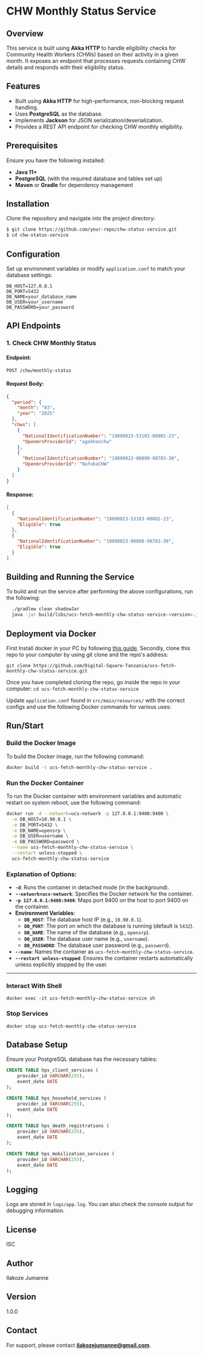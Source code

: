 # CHW Monthly Status Service

## Overview
This service is built using **Akka HTTP** to handle eligibility checks for Community Health Workers (CHWs) based on their activity in a given month. It exposes an endpoint that processes requests containing CHW details and responds with their eligibility status.

## Features
- Built using **Akka HTTP** for high-performance, non-blocking request handling.
- Uses **PostgreSQL** as the database.
- Implements **Jackson** for JSON serialization/deserialization.
- Provides a REST API endpoint for checking CHW monthly eligibility.

## Prerequisites
Ensure you have the following installed:
- **Java 11+**
- **PostgreSQL** (with the required database and tables set up)
- **Maven** or **Gradle** for dependency management

## Installation
Clone the repository and navigate into the project directory:
```sh
$ git clone https://github.com/your-repo/chw-status-service.git
$ cd chw-status-service
```

## Configuration
Set up environment variables or modify `application.conf` to match your database settings:

```
DB_HOST=127.0.0.1
DB_PORT=5432
DB_NAME=your_database_name
DB_USER=your_username
DB_PASSWORD=your_password
```

## API Endpoints

### 1. Check CHW Monthly Status
#### Endpoint:
```http
POST /chw/monthly-status
```
#### Request Body:
```json
{
  "period": {
    "month": "03",
    "year": "2025"
  },
  "chws": [
    {
      "NationalIdentificationNumber": "19890823-53103-00002-23",
      "OpenmrsProviderId": "agakhanchw"
    },
    {
      "NationalIdentificationNumber": "19890823-00898-98783-30",
      "OpenmrsProviderId": "NafubaCHW"
    }
  ]
}
```
#### Response:
```json
[
  {
    "NationalIdentificationNumber": "19890823-53103-00002-23",
    "Eligible": true
  },
  {
    "NationalIdentificationNumber": "19890823-00898-98783-30",
    "Eligible": true
  }
]
```

## Building and Running the Service
To build and run the service after performing the above configurations, run the following:
```sh
  ./gradlew clean shadowJar
  java -jar build/libs/ucs-fetch-monthly-chw-status-service-<version>.jar
```

## Deployment via Docker

First Install docker in your PC by following [this guide](https://docs.docker.com/engine/install/). Secondly, clone this repo to your computer by using git clone and the repo's address:

`git clone https://github.com/Digital-Square-Tanzania/ucs-fetch-monthly-chw-status-service.git`

Once you have completed cloning the repo, go inside the repo in your computer: `cd ucs-fetch-monthly-chw-status-service`

Update `application.conf` found in `src/main/resources/` with the correct configs and use the following Docker commands for various uses:


## Run/Start

### Build the Docker Image

To build the Docker image, run the following command:

```bash
docker build -t ucs-fetch-monthly-chw-status-service .
```

### Run the Docker Container

To run the Docker container with environment variables and automatic restart on system reboot, use the following command:

```bash
docker run -d --network=ucs-network -p 127.0.0.1:9400:9400 \
  -e DB_HOST=10.90.0.1 \
  -e DB_PORT=5432 \
  -e DB_NAME=opensrp \
  -e DB_USER=username \
  -e DB_PASSWORD=password \
  --name ucs-fetch-monthly-chw-status-service \
  --restart unless-stopped \
  ucs-fetch-monthly-chw-status-service
```

### Explanation of Options:

- **`-d`**: Runs the container in detached mode (in the background).
- **`--network=ucs-network`**: Specifies the Docker network for the container.
- **`-p 127.0.0.1:9400:9400`**: Maps port 9400 on the host to port 9400 on the container.
- **Environment Variables**:
    - **`DB_HOST`**: The database host IP (e.g., `10.90.0.1`).
    - **`DB_PORT`**: The port on which the database is running (default is `5432`).
    - **`DB_NAME`**: The name of the database (e.g., `opensrp`).
    - **`DB_USER`**: The database user name (e.g., `username`).
    - **`DB_PASSWORD`**: The database user password (e.g., `password`).
- **`--name`**: Names the container as `ucs-fetch-monthly-chw-status-service`.
- **`--restart unless-stopped`**: Ensures the container restarts automatically unless explicitly stopped by the user.

---

### Interact With Shell

`docker exec -it ucs-fetch-monthly-chw-status-service sh`

### Stop Services

`docker stop ucs-fetch-monthly-chw-status-service`

## Database Setup
Ensure your PostgreSQL database has the necessary tables:
```sql
CREATE TABLE hps_client_services (
    provider_id VARCHAR(255),
    event_date DATE
);

CREATE TABLE hps_household_services (
    provider_id VARCHAR(255),
    event_date DATE
);

CREATE TABLE hps_death_registrations (
    provider_id VARCHAR(255),
    event_date DATE
);

CREATE TABLE hps_mobilization_services (
    provider_id VARCHAR(255),
    event_date DATE
);
```

## Logging
Logs are stored in `logs/app.log`. You can also check the console output for debugging information.

## License
ISC

## Author
Ilakoze Jumanne

## Version
1.0.0

## Contact
For support, please contact **ilakozejumanne@gmail.com**.

